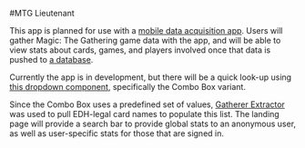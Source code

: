 #MTG Lieutenant

This app is planned for use with a [mobile data acquisition app](#). Users will gather Magic: The Gathering game data with the app, and will be able to view stats about cards, games, and players involved once that data is pushed to [a database](#).

Currently the app is in development, but there will be a quick look-up using [this dropdown component](https://react.semantic-ui.com/modules/dropdown/), specifically the Combo Box variant.

Since the Combo Box uses a predefined set of values, [Gatherer Extractor](https://www.mtgsalvation.com/forums/magic-fundamentals/other-magic-products/third-party-products/337224-mtg-gatherer-extractor-v6-6-database-pics) was used to pull EDH-legal card names to populate this list. The landing page will provide a search bar to provide global stats to an anonymous user, as well as user-specific stats for those that are signed in.
